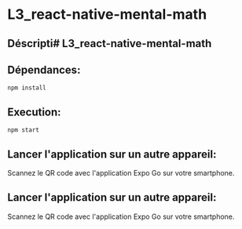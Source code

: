 # L3_react-native-mental-math

## Déscripti# L3_react-native-mental-math

## Dépendances:
```
npm install
```

## Execution:
```
npm start
```

## Lancer l'application sur un autre appareil:
Scannez le QR code avec l'application Expo Go sur votre smartphone.


## Lancer l'application sur un autre appareil:
Scannez le QR code avec l'application Expo Go sur votre smartphone.


